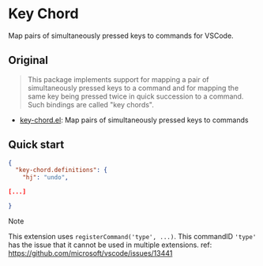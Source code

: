 # Key Chord

Map pairs of simultaneously pressed keys to commands for VSCode.

## Original

> This package implements support for mapping a pair of simultaneously pressed keys to a command and for mapping the same key being pressed twice in quick succession to a command. Such bindings are called "key chords".

- [key-chord.el](https://github.com/emacsorphanage/key-chord): Map pairs of simultaneously pressed keys to commands

## Quick start

```json
{
  "key-chord.definitions": {
    "hj": "undo",

[...]

}
```

> [!NOTE]
> This extension uses `registerCommand('type', ...)`.
> This commandID `'type'` has the issue that it cannot be used in multiple extensions.
> ref: https://github.com/microsoft/vscode/issues/13441
